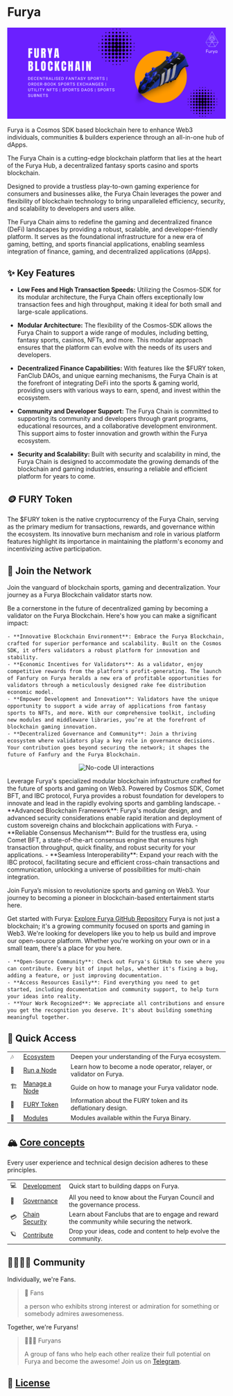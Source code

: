 # Furya
![Banner!](assets/banner.png)

Furya is a Cosmos SDK based blockchain here to enhance Web3 individuals, communities & builders experience through an all-in-one hub of dApps.

The Furya Chain is a cutting-edge blockchain platform that lies at the heart of the Furya Hub, a decentralized fantasy sports casino and sports blockchain. 

Designed to provide a trustless play-to-own gaming experience for consumers and businesses alike, the Furya Chain leverages the power and flexibility of blockchain technology to bring unparalleled efficiency, security, and scalability to developers and users alike.

The Furya Chain aims to redefine the gaming and decentralized finance (DeFi) landscapes by providing a robust, scalable, and developer-friendly platform. It serves as the foundational infrastructure for a new era of gaming, betting, and sports financial applications, enabling seamless integration of finance, gaming, and decentralized applications (dApps).

## ✨ Key Features

- **Low Fees and High Transaction Speeds:** Utilizing the Cosmos-SDK for its modular architecture, the Furya Chain offers exceptionally low transaction fees and high throughput, making it ideal for both small and large-scale applications.

- **Modular Architecture:** The flexibility of the Cosmos-SDK allows the Furya Chain to support a wide range of modules, including betting, fantasy sports, casinos, NFTs, and more. This modular approach ensures that the platform can evolve with the needs of its users and developers.

- **Decentralized Finance Capabilities:** With features like the $FURY token, FanClub DAOs, and unique earning mechanisms, the Furya Chain is at the forefront of integrating DeFi into the sports & gaming world, providing users with various ways to earn, spend, and invest within the ecosystem.

- **Community and Developer Support:** The Furya Chain is committed to supporting its community and developers through grant programs, educational resources, and a collaborative development environment. This support aims to foster innovation and growth within the Furya ecosystem.

- **Security and Scalability:** Built with security and scalability in mind, the Furya Chain is designed to accommodate the growing demands of the blockchain and gaming industries, ensuring a reliable and efficient platform for years to come.

## 🪙 FURY Token

The $FURY token is the native cryptocurrency of the Furya Chain, serving as the primary medium for transactions, rewards, and governance within the ecosystem. Its innovative burn mechanism and role in various platform features highlight its importance in maintaining the platform's economy and incentivizing active participation.

## 🤝 Join the Network
Join the vanguard of blockchain sports, gaming and decentralization. Your journey as a Furya Blockchain validator starts now.

<Steps titleSize="h2">
  <Step title="🔒 Validate">
    Be a cornerstone in the future of decentralized gaming by becoming a validator on the Furya Blockchain. Here's how you can make a significant impact:

    - **Innovative Blockchain Environment**: Embrace the Furya Blockchain, crafted for superior performance and scalability. Built on the Cosmos SDK, it offers validators a robust platform for innovation and stability.
    - **Economic Incentives for Validators**: As a validator, enjoy competitive rewards from the platform's profit-generating. The launch of Fanfury on Furya heralds a new era of profitable opportunities for validators through a meticulously designed rake fee distribution economic model.
    - **Empower Development and Innovation**: Validators have the unique opportunity to support a wide array of applications from fantasy sports to NFTs, and more. With our comprehensive toolkit, including new modules and middleware libraries, you’re at the forefront of blockchain gaming innovation.
    - **Decentralized Governance and Community**: Join a thriving ecosystem where validators play a key role in governance decisions. Your contribution goes beyond securing the network; it shapes the future of Fanfury and the Furya Blockchain.
  </Step>
  <Step title="🔨 Build">
  <Frame>
    <p align="center">
    <img
        alt="No-code UI interactions"
        src="https://media.tenor.com/eVXHLyK4c-kAAAAC/building-lego.gif"
    />
    </p>
</Frame>
  Leverage Furya's specialized modular blockchain infrastructure crafted for the future of sports and gaming on Web3. Powered by Cosmos SDK, Comet BFT, and IBC protocol, Furya provides a robust foundation for developers to innovate and lead in the rapidly evolving sports and gambling landscape.
    - **Advanced Blockchain Framework**: Furya's modular design, and advanced security considerations enable rapid iteration and deployment of custom sovereign chains and blockchain applications with Furya.
    - **Reliable Consensus Mechanism**: Build for the trustless era, using Comet BFT, a state-of-the-art consensus engine that ensures high transaction throughput, quick finality, and robust security for your applications.
    - **Seamless Interoperability**: Expand your reach with the IBC protocol, facilitating secure and efficient cross-chain transactions and communication, unlocking a universe of possibilities for multi-chain integration.
  
  Join Furya’s mission to revolutionize sports and gaming on Web3. Your journey to becoming a pioneer in blockchain-based entertainment starts here.

  Get started with Furya: [Explore Furya GitHub Repository](https://github.com/furysport)
</Step>
<Step title="💪 Contribute" >
    Furya is not just a blockchain; it's a growing community focused on sports and gaming in Web3. We're looking for developers like you to help us build and improve our open-source platform. Whether you're working on your own or in a small team, there's a place for you here.

    - **Open-Source Community**: Check out Furya's GitHub to see where you can contribute. Every bit of input helps, whether it's fixing a bug, adding a feature, or just improving documentation.
    - **Access Resources Easily**: Find everything you need to get started, including documentation and community support, to help turn your ideas into reality.
    - **Your Work Recognized**: We appreciate all contributions and ensure you get the recognition you deserve. It's about building something meaningful together.
</Step>
</Steps>

## 🔮 Quick Access
|       |                                                                  |                                                                        |
| ----- | ---------------------------------------------------------------- | ---------------------------------------------------------------------- |
| 🎶   | [Ecosystem](/#)                | Deepen your understanding of the Furya ecosystem.                |
| 📓   | [Run a Node](/#) | Learn how to become a node operator, relayer, or validator on Furya.         |
| 🏗️ | [Manage a Node](/#)                          | Guide on how to manage your Furya validator node. |
| 🚰   | [FURY Token](/#)                | Information about the FURY token and its deflationary design.                                   |
| 🧱   | [Modules](/#)                                                      | Modules available within the Furya Binary.                      |

## 🏔️ [Core concepts](/design/core-design-principles)

Every user experience and technical design decision adheres to these principles.

|     |                                                                                                           |                                                                                                                              |
| --- | --------------------------------------------------------------------------------------------------------- | ---------------------------------------------------------------------------------------------------------------------------- |
| 💻 | [Development](/development/basics/cosmjs)                     | Quick start to building dapps on Furya.                                         |
| 🚢 | [Governance](/governance/furyan-council) | All you need to know about the Furyan Council and the governance process. |
| 💳 | [Chain Security](/design/about-fanclubs)             | Learn about Fanclubs that are to engage and reward the community while securing the network.                                               |
| 🪐 | [Contribute](/design/about-fanclubs)                           | Drop your ideas, code and content to help evolve the community.                                                                  |

## 👨‍👩‍👧‍👦 Community

Individually, we're Fans.

> 🧙 Fans
>
> a person who exhibits strong interest or admiration for something or somebody
> admires awesomeness. 

Together, we're Furyans!

> 🧙‍♂️🧙 Furyans
>
> A group of fans who help each other realize their full potential on Furya and become the awesome! Join us on [Telegram](https://t.me/FuryaChain).

## 🪪 [License](https://github.com/furysport/blob/master/LICENSE)
